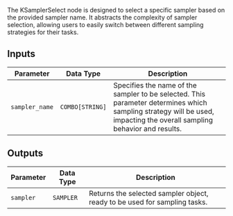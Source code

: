 The KSamplerSelect node is designed to select a specific sampler based on the provided sampler name. It abstracts the complexity of sampler selection, allowing users to easily switch between different sampling strategies for their tasks.

## Inputs

| Parameter         | Data Type | Description                                                                                      |
|-------------------|-------------|------------------------------------------------------------------------------------------------|
| `sampler_name`    | `COMBO[STRING]` | Specifies the name of the sampler to be selected. This parameter determines which sampling strategy will be used, impacting the overall sampling behavior and results. |

## Outputs

| Parameter   | Data Type | Description                                                                 |
|-------------|-------------|-----------------------------------------------------------------------------|
| `sampler`   | `SAMPLER`   | Returns the selected sampler object, ready to be used for sampling tasks. |
